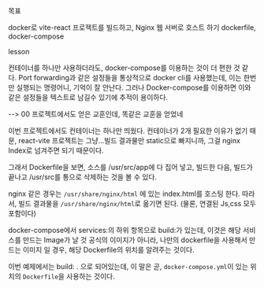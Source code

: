 목표

docker로 vite-react 프로젝트를 빌드하고, Nginx 웹 서버로 호스트 하기
dockerfile, docker-compose

lesson

컨테이너를 하나만 사용하더라도, docker-compose를 이용하는 것이 더 편한 것 같다. Port forwarding과 같은 설정들을 통상적으로 docker cli를 사용했는데, 이는 한번만 실행되는 명령어니, 기억이 잘 안난다. 그러나 Docker-compose를 이용하면 이와 같은 설정들을 텍스트로 남길수 있기에 추적이 용이하다.

--> 00 프로젝트에서도 얻은 교훈인데, 똑같은 교훈을 얻었네

이번 프로젝트에서도 컨테이너는 하나만 띄웠다. 컨테이너가 2개 필요한 이유가 없기 때문, react-vite 프로젝트는 그냥...빌드 결과물만 static으로 빠지니까, 그걸 nginx Index로 넘겨주면 되기 때문이다.

그래서 Dockerfile을 보면, 소스를 /usr/src/app에 다 집어 넣고, 빌드한 다음, 빌드가 끝나고 /usr/src를 통으로 삭제하는 것을 볼 수 있다.

nginx 같은 경우는 `/usr/share/nginx/html` 에 있는 index.html를 호스팅 한다.
따라서, 빌드 결과물을 `/usr/share/nginx/html`로 옮기면 된다. (물론, 연결된 Js,css 모두 포함이다)

docker-compose에서 services:의 하위 항목으로 build:가 있는데, 이것은 해당 서비스를 만드는 Image가 날 것 공식의 이미지가 아니라, 나만의 dockerfile을 사용해서 만드는 이미지 일 경우, 해당 Dockerfile의 위치를 알려주는 것이다.

이번 예제에서는 build: . 으로 되어있는데, 이 말은 곧, `docker-compose.yml`이 있는 위치의 `Dockerfile`을 사용하는 것이다.
